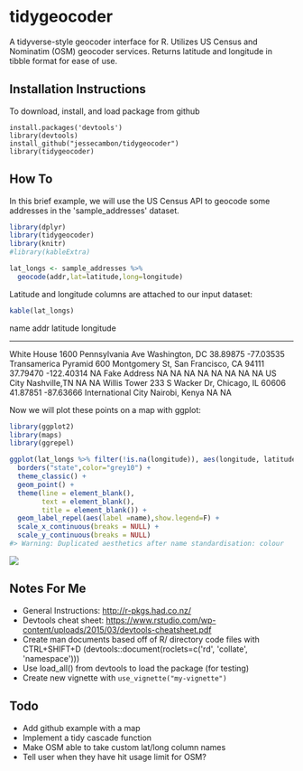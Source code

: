 # tidygeocoder

A tidyverse-style geocoder interface for R. Utilizes US Census and Nominatim (OSM) geocoder services. Returns latitude and longitude in tibble format for ease of use.


## Installation Instructions

To download, install, and load package from github

```
install.packages('devtools')
library(devtools)
install_github("jessecambon/tidygeocoder")
library(tidygeocoder)
```

## How To

In this brief example, we will use the US Census API to geocode some addresses in the 'sample_addresses' dataset.

```r
library(dplyr)
library(tidygeocoder)
library(knitr)
#library(kableExtra)
```

```r
lat_longs <- sample_addresses %>% 
  geocode(addr,lat=latitude,long=longitude)
```

Latitude and longitude columns are attached to our input dataset:


```r
kable(lat_longs)
```

name                   addr                                          latitude    longitude
---------------------  -------------------------------------------  ---------  -----------
White House            1600 Pennsylvania Ave Washington, DC          38.89875    -77.03535
Transamerica Pyramid   600 Montgomery St, San Francisco, CA 94111    37.79470   -122.40314
NA                     Fake Address                                        NA           NA
NA                     NA                                                  NA           NA
                                                                           NA           NA
US City                Nashville,TN                                        NA           NA
Willis Tower           233 S Wacker Dr, Chicago, IL 60606            41.87851    -87.63666
International City     Nairobi, Kenya                                      NA           NA


Now we will plot these points on a map with ggplot:

```r
library(ggplot2)
library(maps)
library(ggrepel)

ggplot(lat_longs %>% filter(!is.na(longitude)), aes(longitude, latitude)) +
  borders("state",color="grey10") +
  theme_classic() +
  geom_point() +
  theme(line = element_blank(),
        text = element_blank(),
        title = element_blank()) +
  geom_label_repel(aes(label =name),show.legend=F) +
  scale_x_continuous(breaks = NULL) + 
  scale_y_continuous(breaks = NULL)
#> Warning: Duplicated aesthetics after name standardisation: colour
```

![](my-vignette_files/figure-html/unnamed-chunk-2-1.png)<!-- -->


## Notes For Me

* General Instructions: http://r-pkgs.had.co.nz/
* Devtools cheat sheet: https://www.rstudio.com/wp-content/uploads/2015/03/devtools-cheatsheet.pdf
* Create man documents based off of R/ directory code files with CTRL+SHIFT+D (devtools::document(roclets=c('rd', 'collate', 'namespace')))
* Use load_all() from devtools to load the package (for testing)
* Create new vignette with `use_vignette("my-vignette")`

## Todo

* Add github example with a map
* Implement a tidy cascade function
* Make OSM able to take custom lat/long column names
* Tell user when they have hit usage limit for OSM?
